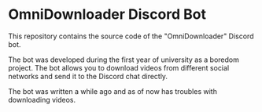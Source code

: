 # OmniDownloader Discord Bot
This repository contains the source code of the "OmniDownloader" Discord bot.

The bot was developed during the first year of university as a boredom project. The bot allows you to download videos from different social networks and send it to the Discord chat directly.

The bot was written a while ago and as of now has troubles with downloading videos.
